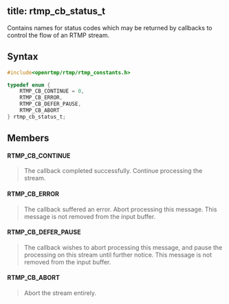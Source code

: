 title: rtmp_cb_status_t
--------------------------

Contains names for status codes which may be returned by callbacks to control the flow of an RTMP stream.


## Syntax ##

```c
#include<openrtmp/rtmp/rtmp_constants.h>

typedef enum {
    RTMP_CB_CONTINUE = 0,
    RTMP_CB_ERROR,
    RTMP_CB_DEFER_PAUSE,
    RTMP_CB_ABORT
} rtmp_cb_status_t;
```

## Members ##

#### RTMP_CB_CONTINUE ####
> The callback completed successfully. Continue processing the stream.
> 

#### RTMP_CB_ERROR ####
> The callback suffered an error. Abort processing this message. This message is not removed from the input buffer.
> 

#### RTMP_CB_DEFER_PAUSE ####
> The callback wishes to abort processing this message, and pause the processing on this stream until further notice. This message is not removed from the input buffer.
> 

#### RTMP_CB_ABORT ####
> Abort the stream entirely.
> 
